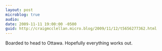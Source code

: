 ```yaml
---
layout: post
microblog: true
audio: 
date: 2009-11-11 19:00:00 -0500
guid: http://craigmcclellan.micro.blog/2009/11/12/t5656277362.html
---
```

Boarded to head to Ottawa. Hopefully everything works out.
